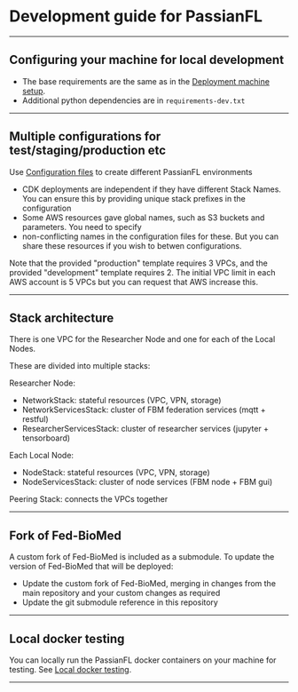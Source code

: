 # Development guide for PassianFL

---

## Configuring your machine for local development

- The base requirements are the same as in the [Deployment machine setup](../administration/deployment-machine-setup.md).
- Additional python dependencies are in `requirements-dev.txt`


---

## Multiple configurations for test/staging/production etc 

Use [Configuration files](../administration/configuration-files.md) to create different PassianFL environments
- CDK deployments are independent if they have different Stack Names. You can ensure this by providing unique stack prefixes in the configuration
- Some AWS resources gave global names, such as S3 buckets and parameters. You need to specify 
- non-conflicting names in the configuration files for these. But you can share these resources if you wish to betwen configurations. 

Note that the provided "production" template requires 3 VPCs, and the provided "development" template requires 2.
The initial VPC limit in each AWS account is 5 VPCs but you can request that AWS increase this.

---

## Stack architecture

There is one VPC for the Researcher Node and one for each of the Local Nodes.

These are divided into multiple stacks:

Researcher Node:
- NetworkStack: stateful resources (VPC, VPN, storage)
- NetworkServicesStack: cluster of FBM federation services (mqtt + restful)
- ResearcherServicesStack: cluster of researcher services (jupyter + tensorboard)

Each Local Node:
- NodeStack: stateful resources (VPC, VPN, storage)
- NodeServicesStack: cluster of node services (FBM node + FBM gui)

Peering Stack: connects the VPCs together


---

## Fork of Fed-BioMed

A custom fork of Fed-BioMed is included as a submodule.
To update the version of Fed-BioMed that will be deployed:
- Update the custom fork of Fed-BioMed, merging in changes from the main repository and your custom changes as required
- Update the git submodule reference in this repository



---

## Local docker testing 

You can locally run the PassianFL docker containers on your machine for testing.
See [Local docker testing](local-docker-testing.md).

---
